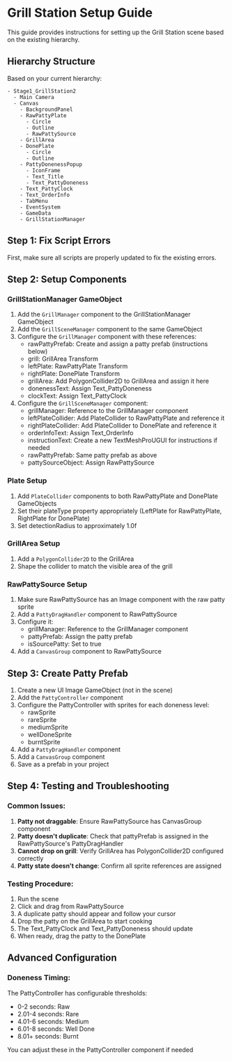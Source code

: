 # Grill Station Setup Guide

This guide provides instructions for setting up the Grill Station scene based on the existing hierarchy.

## Hierarchy Structure
Based on your current hierarchy:
```
- Stage1_GrillStation2
  - Main Camera
  - Canvas
    - BackgroundPanel
    - RawPattyPlate
      - Circle
      - Outline
      - RawPattySource
    - GrillArea
    - DonePlate
      - Circle
      - Outline
    - PattyDonenessPopup
      - IconFrame
      - Text_Title
      - Text_PattyDoneness
    - Text_PattyClock
    - Text_OrderInfo
    - TabMenu
    - EventSystem
    - GameData
    - GrillStationManager
```

## Step 1: Fix Script Errors
First, make sure all scripts are properly updated to fix the existing errors.

## Step 2: Setup Components

### GrillStationManager GameObject
1. Add the `GrillManager` component to the GrillStationManager GameObject
2. Add the `GrillSceneManager` component to the same GameObject
3. Configure the `GrillManager` component with these references:
   - rawPattyPrefab: Create and assign a patty prefab (instructions below)
   - grill: GrillArea Transform
   - leftPlate: RawPattyPlate Transform
   - rightPlate: DonePlate Transform
   - grillArea: Add PolygonCollider2D to GrillArea and assign it here
   - donenessText: Assign Text_PattyDoneness
   - clockText: Assign Text_PattyClock
4. Configure the `GrillSceneManager` component:
   - grillManager: Reference to the GrillManager component
   - leftPlateCollider: Add PlateCollider to RawPattyPlate and reference it
   - rightPlateCollider: Add PlateCollider to DonePlate and reference it
   - orderInfoText: Assign Text_OrderInfo
   - instructionText: Create a new TextMeshProUGUI for instructions if needed
   - rawPattyPrefab: Same patty prefab as above
   - pattySourceObject: Assign RawPattySource

### Plate Setup
1. Add `PlateCollider` components to both RawPattyPlate and DonePlate GameObjects
2. Set their plateType property appropriately (LeftPlate for RawPattyPlate, RightPlate for DonePlate)
3. Set detectionRadius to approximately 1.0f

### GrillArea Setup
1. Add a `PolygonCollider2D` to the GrillArea
2. Shape the collider to match the visible area of the grill

### RawPattySource Setup
1. Make sure RawPattySource has an Image component with the raw patty sprite
2. Add a `PattyDragHandler` component to RawPattySource
3. Configure it:
   - grillManager: Reference to the GrillManager component
   - pattyPrefab: Assign the patty prefab
   - isSourcePatty: Set to true
4. Add a `CanvasGroup` component to RawPattySource

## Step 3: Create Patty Prefab
1. Create a new UI Image GameObject (not in the scene)
2. Add the `PattyController` component
3. Configure the PattyController with sprites for each doneness level:
   - rawSprite
   - rareSprite
   - mediumSprite
   - wellDoneSprite
   - burntSprite
4. Add a `PattyDragHandler` component
5. Add a `CanvasGroup` component
6. Save as a prefab in your project

## Step 4: Testing and Troubleshooting

### Common Issues:
1. **Patty not draggable**: Ensure RawPattySource has CanvasGroup component
2. **Patty doesn't duplicate**: Check that pattyPrefab is assigned in the RawPattySource's PattyDragHandler
3. **Cannot drop on grill**: Verify GrillArea has PolygonCollider2D configured correctly
4. **Patty state doesn't change**: Confirm all sprite references are assigned

### Testing Procedure:
1. Run the scene
2. Click and drag from RawPattySource
3. A duplicate patty should appear and follow your cursor
4. Drop the patty on the GrillArea to start cooking
5. The Text_PattyClock and Text_PattyDoneness should update
6. When ready, drag the patty to the DonePlate

## Advanced Configuration

### Doneness Timing:
The PattyController has configurable thresholds:
- 0-2 seconds: Raw
- 2.01-4 seconds: Rare
- 4.01-6 seconds: Medium
- 6.01-8 seconds: Well Done
- 8.01+ seconds: Burnt

You can adjust these in the PattyController component if needed 